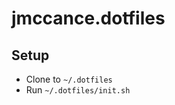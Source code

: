 jmccance.dotfiles
=================


## Setup

- Clone to `~/.dotfiles`
- Run `~/.dotfiles/init.sh`

